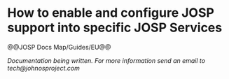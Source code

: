 # How to enable and configure JOSP support into specific JOSP Services

@@JOSP Docs Map/Guides/EU@@

_Documentation being written.
For more information send an email to tech@johnosproject.com_


